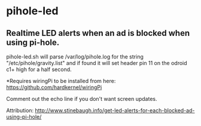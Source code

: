 # pihole-led
## Realtime LED alerts when an ad is blocked when using pi-hole.

pihole-led.sh will parse /var/log/pihole.log for the string "/etc/pihole/gravity.list" and if found it will set header pin 11 on the odroid c1+ high for a half second.

*Requires wiringPi to be installed from here: https://github.com/hardkernel/wiringPi

Comment out the echo line if you don't want screen updates.

Attribution: http://www.stinebaugh.info/get-led-alerts-for-each-blocked-ad-using-pi-hole/
